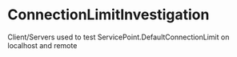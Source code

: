 # ConnectionLimitInvestigation
Client/Servers used to test ServicePoint.DefaultConnectionLimit on localhost and remote
